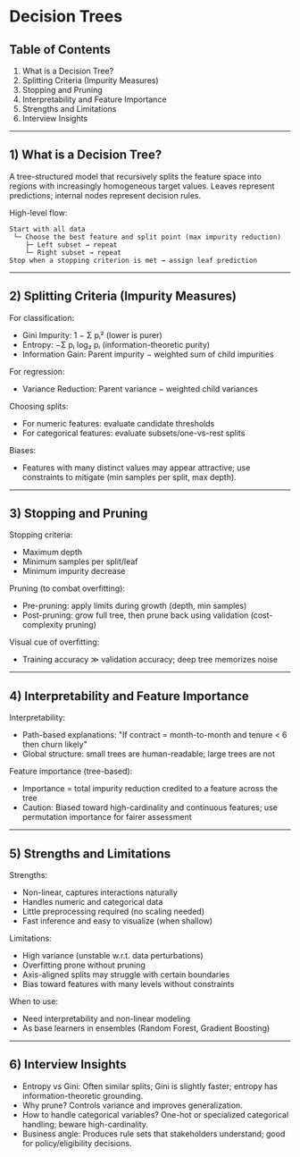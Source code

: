 # Decision Trees

## Table of Contents
1. What is a Decision Tree?
2. Splitting Criteria (Impurity Measures)
3. Stopping and Pruning
4. Interpretability and Feature Importance
5. Strengths and Limitations
6. Interview Insights

---

## 1) What is a Decision Tree?

A tree-structured model that recursively splits the feature space into regions with increasingly homogeneous target values. Leaves represent predictions; internal nodes represent decision rules.

High-level flow:
```
Start with all data
 └─ Choose the best feature and split point (max impurity reduction)
    ├─ Left subset → repeat
    └─ Right subset → repeat
Stop when a stopping criterion is met → assign leaf prediction
```

---

## 2) Splitting Criteria (Impurity Measures)

For classification:
- Gini Impurity: 1 − Σ pᵢ² (lower is purer)
- Entropy: −Σ pᵢ log₂ pᵢ (information-theoretic purity)
- Information Gain: Parent impurity − weighted sum of child impurities

For regression:
- Variance Reduction: Parent variance − weighted child variances

Choosing splits:
- For numeric features: evaluate candidate thresholds
- For categorical features: evaluate subsets/one-vs-rest splits

Biases:
- Features with many distinct values may appear attractive; use constraints to mitigate (min samples per split, max depth).

---

## 3) Stopping and Pruning

Stopping criteria:
- Maximum depth
- Minimum samples per split/leaf
- Minimum impurity decrease

Pruning (to combat overfitting):
- Pre-pruning: apply limits during growth (depth, min samples)
- Post-pruning: grow full tree, then prune back using validation (cost-complexity pruning)

Visual cue of overfitting:
- Training accuracy ≫ validation accuracy; deep tree memorizes noise

---

## 4) Interpretability and Feature Importance

Interpretability:
- Path-based explanations: "If contract = month-to-month and tenure < 6 then churn likely"
- Global structure: small trees are human-readable; large trees are not

Feature importance (tree-based):
- Importance = total impurity reduction credited to a feature across the tree
- Caution: Biased toward high-cardinality and continuous features; use permutation importance for fairer assessment

---

## 5) Strengths and Limitations

Strengths:
- Non-linear, captures interactions naturally
- Handles numeric and categorical data
- Little preprocessing required (no scaling needed)
- Fast inference and easy to visualize (when shallow)

Limitations:
- High variance (unstable w.r.t. data perturbations)
- Overfitting prone without pruning
- Axis-aligned splits may struggle with certain boundaries
- Bias toward features with many levels without constraints

When to use:
- Need interpretability and non-linear modeling
- As base learners in ensembles (Random Forest, Gradient Boosting)

---

## 6) Interview Insights

- Entropy vs Gini: Often similar splits; Gini is slightly faster; entropy has information-theoretic grounding.
- Why prune? Controls variance and improves generalization.
- How to handle categorical variables? One-hot or specialized categorical handling; beware high-cardinality.
- Business angle: Produces rule sets that stakeholders understand; good for policy/eligibility decisions.
